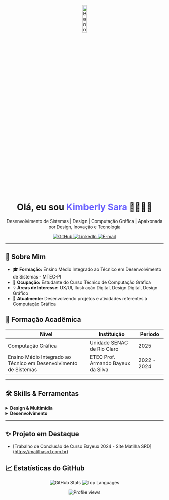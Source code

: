 <!-- 
  README de Portfólio Profissional - Perfil Github
-->

<p align="center">
    <img width="15%" height="15%" src="[https://avatars.githubusercontent.com/u/224652853?v=4](https://media.licdn.com/dms/image/v2/D4D03AQFd4ZaOC6a8fA/profile-displayphoto-shrink_200_200/B4DZOC6BdZHMAY-/0/1733068070008?e=1756944000&v=beta&t=jBktLsT49mXcV-Hx5IHSendz7EAv4KmMPDEs-mOZEIw)" alt="Banner" />
</p>

<h1 align="center">Olá, eu sou <span style="color: #6C63FF">Kimberly Sara</span> 👩🏻‍💻🎨</h1>
<p align="center">Desenvolvimento de Sistemas | Design | Computação Gráfica | Apaixonada por Design, Inovação e Tecnologia</p>

<p align="center">
  <a href="https://github.com/KiimberlySara" target="_BLANK">
    <img src="https://img.shields.io/badge/Github-181717?logo=github&logoColor=white" alt="GitHub" />
  </a>
  <a href="https://www.linkedin.com/in/kimberly-sara-gomes-pinto-622553319/" target="_BLANK">
    <img src="https://img.shields.io/badge/LinkedIn-0A66C2?logo=linkedin&logoColor=white" alt="LinkedIn" />
  </a>
  <a href="mailto:kiim-sara@hotmail.com" target="_BLANK">
    <img src="https://img.shields.io/badge/E-mail-D14836?logo=gmail&logoColor=white" alt="E-mail" />
  </a>
</p>

---

## 🚀 Sobre Mim

- 🎓 **Formação:** Ensino Médio Integrado ao Técnico em Desenvolvimento de Sistemas - MTEC-PI 
- 🧰 **Ocupação:** Estudante do Curso Técnico de Computação Gráfica
- 💡 **Áreas de Interesse:** UX/UI, Ilustração Digital, Design Digital, Design Gráfico
- 🌱 **Atualmente:** Desenvolvendo projetos e atividades referentes à Computação Gráfica

## 🧰 Formação Acadêmica

| Nível                                                            | Instituição                        | Período     |
|------------------------------------------------------------------|------------------------------------|-------------|
| Computação Gráfica                                               | Unidade SENAC de Rio Claro         | 2025        |
| Ensino Médio Integrado ao Técnico em Desenvolvimento de Sistemas | ETEC Prof. Armando Bayeux da Silva | 2022 - 2024 |

---

## 🛠️ Skills & Ferramentas

<details>
  <summary><strong>Design & Multimídia</strong></summary>

  - Figma, Adobe Photoshop, Illustrator, After Effects
  - Blender, Cinema 4D, Autodesk Maya, Canva
  - Prototipagem: InVision, Marvel App

</details>

<details>
  <summary><strong>Desenvolvimento</strong></summary>

  - **Front-end:** HTML5, CSS3, JavaScript
  - **Back-end:** Java, PHP
  - **Banco de Dados:** MySQL

</details>

---

## ✨ Projeto em Destaque

- [Trabalho de Conclusão de Curso Bayeux 2024 - Site Matilha SRD] (https://matilhasrd.com.br)

## 📈 Estatísticas do GitHub

<p align="center">
  <img src="https://github-readme-stats.vercel.app/api?username=KiimberlySara&show_icons=true&theme=tokyonight&count_private=true" alt="GitHub Stats" />
  <img src="https://github-readme-stats.vercel.app/api/top-langs/?username=KiimberlySara&layout=Compact&theme=tokyonight" alt="Top Languages" />
</p>

<p align="center">
  <img src="https://komarev.com/ghpvc/?username=KiimberlySara&color=blue" alt="Profile views" />
</p>
